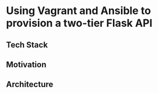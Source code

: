 # Using Vagrant and Ansible to provision a two-tier Flask API

## Tech Stack


## Motivation


## Architecture